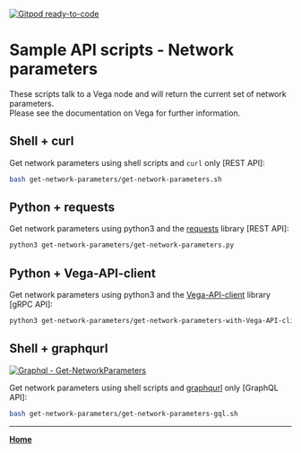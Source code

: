 [![Gitpod ready-to-code](https://img.shields.io/badge/Gitpod-ready--to--code-blue?logo=gitpod)](https://gitpod.io/#https://github.com/vegaprotocol/sample-api-scripts)

# Sample API scripts - Network parameters

These scripts talk to a Vega node and will return the current set of network parameters.  
Please see the documentation on Vega for further information.

## Shell + curl

Get network parameters using shell scripts and `curl` only [REST API]:

```bash
bash get-network-parameters/get-network-parameters.sh
```

## Python + requests

Get network parameters using python3 and the [requests](https://pypi.org/project/requests/) library [REST API]:

```bash
python3 get-network-parameters/get-network-parameters.py
```

## Python + Vega-API-client

Get network parameters using python3 and the [Vega-API-client](https://pypi.org/project/Vega-API-client/) library [gRPC API]:

```bash
python3 get-network-parameters/get-network-parameters-with-Vega-API-client.py
```

## Shell + graphqurl
[![Graphql - Get-NetworkParameters](https://img.shields.io/badge/Graphql-Get--NetworkParameters-2ea44f?logo=GraphQL)](https://graphqlbin.com/v2/E10gU1)

Get network parameters using shell scripts and [graphqurl](https://github.com/hasura/graphqurl) only [GraphQL API]:

```bash
bash get-network-parameters/get-network-parameters-gql.sh
```

---

**[Home](../README.md)**